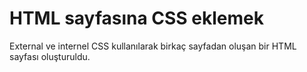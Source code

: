 # HTML sayfasına CSS eklemek

External ve internel CSS kullanılarak birkaç sayfadan oluşan bir HTML sayfası oluşturuldu.
